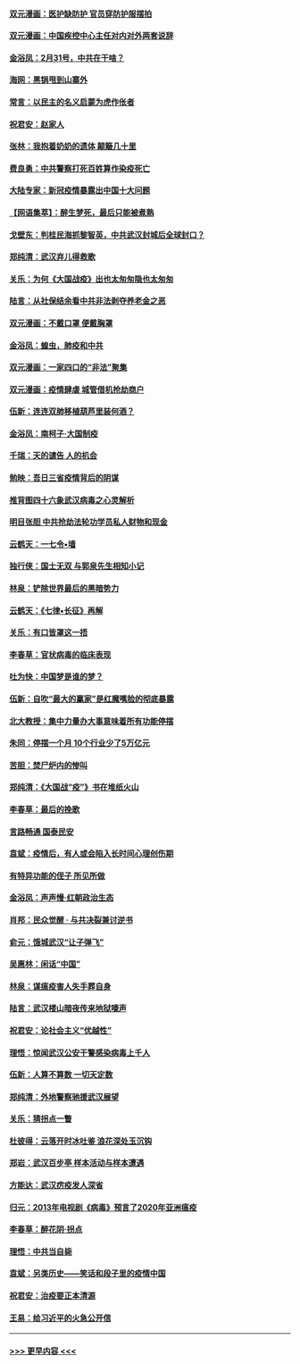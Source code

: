 #### [双元漫画：医护缺防护 官员穿防护服摆拍](../pages/nsc993/n11923899.md?t=03082231) 
#### [双元漫画：中国疾控中心主任对内对外两套说辞](../pages/nsc993/n11921994.md?t=03082231) 
#### [金浴凤：2月31号，中共在干啥？](../pages/nsc993/n11922706.md?t=03082231) 
#### [海网：黑锅甩到山寨外](../pages/nsc993/n11922688.md?t=03082231) 
#### [常言：以民主的名义启蒙为虎作伥者](../pages/nsc993/n11922217.md?t=03082231) 
#### [祝君安：赵家人](../pages/nsc993/n11922209.md?t=03082231) 
#### [张林：我抱着奶奶的遗体 颠簸几十里](../pages/nsc993/n11920945.md?t=03082231) 
#### [费良勇：中共警察打死百姓算作染疫死亡](../pages/nsc993/n11919264.md?t=03082231) 
#### [大陆专家：新冠疫情暴露出中国十大问题](../pages/nsc993/n11919187.md?t=03082231) 
#### [【网语集萃】：醉生梦死，最后只能被煮熟](../pages/nsc993/n11918994.md?t=03082231) 
#### [戈壁东：判桂民海抓黎智英，中共武汉封城后全球封口？](../pages/nsc993/n11917982.md?t=03082231) 
#### [郑纯清：武汉弃儿得救歌](../pages/nsc993/n11917881.md?t=03082231) 
#### [关乐：为何《大国战疫》出也太匆匆隐也太匆匆](../pages/nsc993/n11917792.md?t=03082231) 
#### [陆言：从社保结余看中共非法剥夺养老金之恶](../pages/nsc993/n11917084.md?t=03082231) 
#### [双元漫画：不戴口罩 便戴胸罩](../pages/nsc993/n11916447.md?t=03082231) 
#### [金浴凤：蝗虫，肺疫和中共](../pages/nsc993/n11916904.md?t=03082231) 
#### [双元漫画：一家四口的“非法”聚集](../pages/nsc993/n11916378.md?t=03082231) 
#### [双元漫画：疫情肆虐 城管借机抢劫商户](../pages/nsc993/n11916310.md?t=03082231) 
#### [伍新：连连双肺移植葫芦里装何酒？](../pages/nsc993/n11913667.md?t=03082231) 
#### [金浴凤：南柯子·大国制疫](../pages/nsc993/n11913657.md?t=03082231) 
#### [千瑞：天的谴告  人的机会](../pages/nsc993/n11913309.md?t=03082231) 
#### [勉映：吾日三省疫情背后的阴谋](../pages/nsc993/n11913079.md?t=03082231) 
#### [推背图四十六象武汉病毒之心灵解析](../pages/nsc993/n11911761.md?t=03082231) 
#### [明目张胆 中共抢劫法轮功学员私人财物和现金](../pages/nsc993/n11910262.md?t=03082231) 
#### [云鹤天：一七令▪墙](../pages/nsc993/n11910627.md?t=03082231) 
#### [独行侠：国士无双 与郭泉先生相知小记](../pages/nsc993/n11910613.md?t=03082231) 
#### [林泉：铲除世界最后的黑暗势力](../pages/nsc993/n11909320.md?t=03082231) 
#### [云鹤天：《七律▪长征》再解](../pages/nsc993/n11909327.md?t=03082231) 
#### [关乐：有口皆罩这一捂](../pages/nsc993/n11908393.md?t=03082231) 
#### [李春草：官状病毒的临床表现](../pages/nsc993/n11908339.md?t=03082231) 
#### [吐为快：中国梦是谁的梦？](../pages/nsc993/n11906564.md?t=03082231) 
#### [伍新：自吹“最大的赢家”是红魔嘴脸的彻底暴露](../pages/nsc993/n11906407.md?t=03082231) 
#### [北大教授：集中力量办大事意味着所有功能停摆](../pages/nsc993/n11904800.md?t=03082231) 
#### [朱同：停摆一个月 10个行业少了5万亿元](../pages/nsc993/n11904498.md?t=03082231) 
#### [苦胆：焚尸炉内的惨叫](../pages/nsc993/n11904479.md?t=03082231) 
#### [郑纯清：《大国战“疫”》书在堆纸火山](../pages/nsc993/n11904450.md?t=03082231) 
#### [李春草：最后的挽歌](../pages/nsc993/n11904441.md?t=03082231) 
#### [言路畅通 国泰民安](../pages/nsc993/n11904222.md?t=03082231) 
#### [袁斌：疫情后，有人或会陷入长时间心理创伤期](../pages/nsc993/n11901514.md?t=03082231) 
#### [有特异功能的侄子 所见所做](../pages/nsc993/n11901154.md?t=03082231) 
#### [金浴凤：声声慢‧红朝政治生态](../pages/nsc993/n11899553.md?t=03082231) 
#### [肖邦：民众觉醒 · 与共决裂兼讨逆书](../pages/nsc993/n11898435.md?t=03082231) 
#### [俞元：饿城武汉“让子弹飞”](../pages/nsc993/n11898344.md?t=03082231) 
#### [吴惠林：闲话“中国”](../pages/nsc993/n11898182.md?t=03082231) 
#### [林泉：谋瘟疫害人失手葬自身](../pages/nsc993/n11897892.md?t=03082231) 
#### [陆言：武汉楼山暗夜传来地狱嚎声](../pages/nsc993/n11897033.md?t=03082231) 
#### [祝君安：论社会主义“优越性”](../pages/nsc993/n11897005.md?t=03082231) 
#### [理悟：惊闻武汉公安干警感染病毒上千人](../pages/nsc993/n11896947.md?t=03082231) 
#### [伍新：人算不算数 一切天定数](../pages/nsc993/n11893372.md?t=03082231) 
#### [郑纯清：外地警察驰援武汉展望](../pages/nsc993/n11893115.md?t=03082231) 
#### [关乐：猜拐点一瞥](../pages/nsc993/n11893020.md?t=03082231) 
#### [杜彼得：云落开时冰吐鉴 浪花深处玉沉钩](../pages/nsc993/n11892107.md?t=03082231) 
#### [郑岩：武汉百步亭 样本活动与样本遭遇](../pages/nsc993/n11892310.md?t=03082231) 
#### [方能达：武汉疠疫发人深省](../pages/nsc993/n11891376.md?t=03082231) 
#### [归元：2013年电视剧《病毒》预言了2020年亚洲瘟疫](../pages/nsc993/n11891126.md?t=03082231) 
#### [李春草：醉花阴·拐点](../pages/nsc993/n11890567.md?t=03082231) 
#### [理悟：中共当自毙](../pages/nsc993/n11890559.md?t=03082231) 
#### [袁斌：另类历史——笑话和段子里的疫情中国](../pages/nsc993/n11889243.md?t=03082231) 
#### [祝君安：治疫要正本清源](../pages/nsc993/n11889085.md?t=03082231) 
#### [王易：给习近平的火急公开信](../pages/nsc993/n11888225.md?t=03082231) 

----
#### [ >>> 更早内容 <<< ](../indexes/nsc993-earlier.md)

